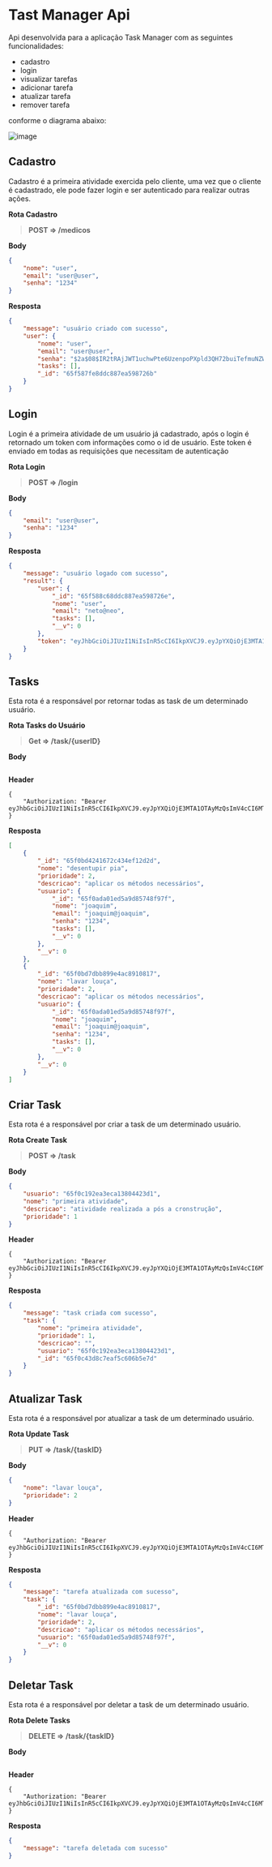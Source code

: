 # Tast Manager Api

Api desenvolvida para a aplicação Task Manager com as seguintes funcionalidades:
 - cadastro
 - login
 - visualizar tarefas
 - adicionar tarefa
 - atualizar tarefa
 - remover tarefa

conforme o diagrama abaixo:

![image](https://github.com/luizreboucas/taskManager/assets/99728452/9fa6c542-1d6a-448d-bc7c-3c5a367e2c80)

## Cadastro
Cadastro é a primeira atividade exercida pelo cliente, uma vez que o cliente é cadastrado, ele pode fazer login e ser autenticado para realizar outras ações.


**Rota Cadastro**
>**POST => /medicos**


**Body**
```json
{
    "nome": "user",
	"email": "user@user",
	"senha": "1234"
}
```

**Resposta**
```json
{
	"message": "usuário criado com sucesso",
	"user": {
        "nome": "user",
		"email": "user@user",
		"senha": "$2a$08$IR2tRAjJWT1uchwPte6UzenpoPXpld3QH72buiTefmuNZWbOzlOhq",
		"tasks": [],
		"_id": "65f587fe8ddc887ea598726b"
	}
}
```

## Login
Login é a primeira atividade de um usuário já cadastrado, após o login é retornado um token com informações como o id de usuário. Este token é enviado em todas as requisições que necessitam de autenticação


**Rota Login**
>**POST => /login**


**Body**
```json
{
	"email": "user@user",
	"senha": "1234"
}
```
**Resposta**
```json
{
	"message": "usuário logado com sucesso",
	"result": {
		"user": {
			"_id": "65f588c68ddc887ea598726e",
			"nome": "user",
			"email": "neto@neo",
			"tasks": [],
			"__v": 0
		},
		"token": "eyJhbGciOiJIUzI1NiIsInR5cCI6IkpXVCJ9.eyJpYXQiOjE3MTA1OTAyMzQsImV4cCI6MTcxMDY3NjYzNCwic3ViIjoiNjVmNTg4YzY4ZGRjODg3ZWE1OTg3MjZlIn0.h37J2Z9JtOAupb_wVVGTB04TmVB0FxtXV9wAJOVgA9o"
	}
}
```

## Tasks
Esta rota é a responsável por retornar todas as task de um determinado usuário.

**Rota Tasks do Usuário**
>**Get => /task/{userID}**


**Body**
```json
```
**Header**
```
{
    "Authorization: "Bearer eyJhbGciOiJIUzI1NiIsInR5cCI6IkpXVCJ9.eyJpYXQiOjE3MTA1OTAyMzQsImV4cCI6MTcxMDY3NjYzNCwic3ViIjoiNjVmNTg4YzY4ZGRjODg3ZWE1OTg3MjZlIn0.h37J2Z9JtOAupb_wVVGTB04TmVB0FxtXV9wAJOVgA9o"
}
```

**Resposta**
```json
[
	{
		"_id": "65f0bd4241672c434ef12d2d",
		"nome": "desentupir pia",
		"prioridade": 2,
		"descricao": "aplicar os métodos necessários",
		"usuario": {
			"_id": "65f0ada01ed5a9d85748f97f",
			"nome": "joaquim",
			"email": "joaquim@joaquim",
			"senha": "1234",
			"tasks": [],
			"__v": 0
		},
		"__v": 0
	},
	{
		"_id": "65f0bd7dbb899e4ac8910817",
		"nome": "lavar louça",
		"prioridade": 2,
		"descricao": "aplicar os métodos necessários",
		"usuario": {
			"_id": "65f0ada01ed5a9d85748f97f",
			"nome": "joaquim",
			"email": "joaquim@joaquim",
			"senha": "1234",
			"tasks": [],
			"__v": 0
		},
		"__v": 0
	}
]
```

## Criar Task
Esta rota é a responsável por criar a task de um determinado usuário.

**Rota Create Task**
>**POST => /task**


**Body**
```json
{
	"usuario": "65f0c192ea3eca13804423d1",
	"nome": "primeira atividade",
	"descricao": "atividade realizada a pós a cronstrução",
	"prioridade": 1
}
```
**Header**
```
{
    "Authorization: "Bearer eyJhbGciOiJIUzI1NiIsInR5cCI6IkpXVCJ9.eyJpYXQiOjE3MTA1OTAyMzQsImV4cCI6MTcxMDY3NjYzNCwic3ViIjoiNjVmNTg4YzY4ZGRjODg3ZWE1OTg3MjZlIn0.h37J2Z9JtOAupb_wVVGTB04TmVB0FxtXV9wAJOVgA9o"
}
```

**Resposta**
```json
{
	"message": "task criada com sucesso",
	"task": {
		"nome": "primeira atividade",
		"prioridade": 1,
		"descricao": "",
		"usuario": "65f0c192ea3eca13804423d1",
		"_id": "65f0c43d8c7eaf5c606b5e7d"
	}
}
```

## Atualizar Task
Esta rota é a responsável por atualizar a task de um determinado usuário.

**Rota Update Task**
>**PUT => /task/{taskID}**


**Body**
```json
{
	"nome": "lavar louça",
    "prioridade": 2
}
```
**Header**
```
{
    "Authorization: "Bearer eyJhbGciOiJIUzI1NiIsInR5cCI6IkpXVCJ9.eyJpYXQiOjE3MTA1OTAyMzQsImV4cCI6MTcxMDY3NjYzNCwic3ViIjoiNjVmNTg4YzY4ZGRjODg3ZWE1OTg3MjZlIn0.h37J2Z9JtOAupb_wVVGTB04TmVB0FxtXV9wAJOVgA9o"
}
```

**Resposta**
```json
{
	"message": "tarefa atualizada com sucesso",
	"task": {
		"_id": "65f0bd7dbb899e4ac8910817",
		"nome": "lavar louça",
		"prioridade": 2,
		"descricao": "aplicar os métodos necessários",
		"usuario": "65f0ada01ed5a9d85748f97f",
		"__v": 0
	}
}
```
## Deletar Task
Esta rota é a responsável por deletar a task de um determinado usuário.

**Rota Delete Tasks**
>**DELETE => /task/{taskID}**


**Body**
```json
```
**Header**
```
{
    "Authorization: "Bearer eyJhbGciOiJIUzI1NiIsInR5cCI6IkpXVCJ9.eyJpYXQiOjE3MTA1OTAyMzQsImV4cCI6MTcxMDY3NjYzNCwic3ViIjoiNjVmNTg4YzY4ZGRjODg3ZWE1OTg3MjZlIn0.h37J2Z9JtOAupb_wVVGTB04TmVB0FxtXV9wAJOVgA9o"
}
```

**Resposta**
```json
{
	"message": "tarefa deletada com sucesso"
}
```









